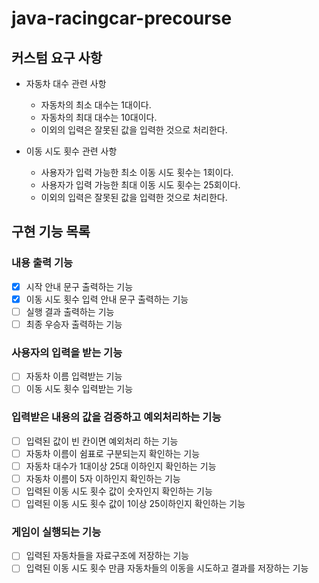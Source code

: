 # java-racingcar-precourse

## 커스텀 요구 사항
- 자동차 대수 관련 사항
  - 자동차의 최소 대수는 1대이다.
  - 자동차의 최대 대수는 10대이다.
  - 이외의 입력은 잘못된 값을 입력한 것으로 처리한다.

- 이동 시도 횟수 관련 사항
  - 사용자가 입력 가능한 최소 이동 시도 횟수는 1회이다.
  - 사용자가 입력 가능한 최대 이동 시도 횟수는 25회이다.
  - 이외의 입력은 잘못된 값을 입력한 것으로 처리한다.

## 구현 기능 목록

### 내용 출력 기능
- [x] 시작 안내 문구 출력하는 기능
- [x] 이동 시도 횟수 입력 안내 문구 출력하는 기능
- [ ] 실행 결과 출력하는 기능
- [ ] 최종 우승자 출력하는 기능

### 사용자의 입력을 받는 기능
- [ ] 자동차 이름 입력받는 기능
- [ ] 이동 시도 횟수 입력받는 기능

### 입력받은 내용의 값을 검증하고 예외처리하는 기능
- [ ] 입력된 값이 빈 칸이면 예외처리 하는 기능
- [ ] 자동차 이름이 쉼표로 구분되는지 확인하는 기능
- [ ] 자동차 대수가 1대이상 25대 이하인지 확인하는 기능
- [ ] 자동차 이름이 5자 이하인지 확인하는 기능
- [ ] 입력된 이동 시도 횟수 값이 숫자인지 확인하는 기능
- [ ] 입력된 이동 시도 횟수 값이 1이상 25이하인지 확인하는 기능

### 게임이 실행되는 기능
- [ ] 입력된 자동차들을 자료구조에 저장하는 기능
- [ ] 입력된 이동 시도 횟수 만큼 자동차들의 이동을 시도하고 결과를 저장하는 기능
